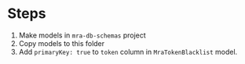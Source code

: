 # Steps
1. Make models in `mra-db-schemas` project
2. Copy models to this folder
3. Add `primaryKey: true` to `token` column in `MraTokenBlacklist` model.